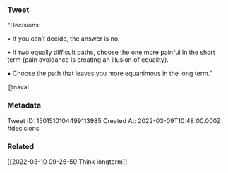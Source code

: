### Tweet
"Decisions:

• If you can’t decide, the answer is no.

• If two equally difficult paths, choose the one more painful in the short term (pain avoidance is creating an illusion of equality).

• Choose the path that leaves you more equanimous in the long term."

@naval

### Metadata
Tweet ID: 1501510104499113985
Created At: 2022-03-09T10:48:00.000Z
#decisions 

### Related
[[2022-03-10 09-26-59 Think longterm]]

